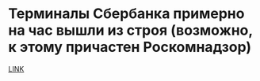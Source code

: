 # Терминалы Сбербанка примерно на час вышли из строя (возможно, к этому причастен Роскомнадзор)



[LINK](https://varlamov.ru/2416079.html)